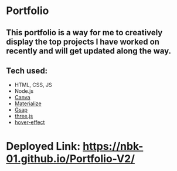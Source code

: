 # Portfolio

## This portfolio is a way for me to creatively display the top projects I have worked on recently and will get updated along the way.





## Tech used:
- HTML, CSS, JS
- Node.js
- [Canva](https://www.canva.com/)
- [Materialize](https://materializecss.com/)
- [Gsap](https://greensock.com/gsap/)
- [three.js](https://threejs.org/)
- [hover-effect](https://github.com/robin-dela/hover-effect)


# Deployed Link: https://nbk-01.github.io/Portfolio-V2/


